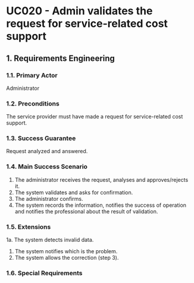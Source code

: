 # UC020 - Admin validates the request for service-related cost support

## 1. Requirements Engineering

### 1.1. Primary Actor
Administrator

### 1.2. Preconditions
The service provider must have made a request for service-related cost support.

### 1.3. Success Guarantee
Request analyzed and answered.

### 1.4. Main Success Scenario
1. The administrator receives the request, analyses and approves/rejects it.
2. The system validates and asks for confirmation.
3. The administrator confirms. 
4. The system records the information, notifies the success of operation and notifies the professional about the result of validation.

### 1.5. Extensions
1a. The system detects invalid data.
1. The system notifies which is the problem.
2. The system allows the correction (step 3).

### 1.6. Special Requirements
